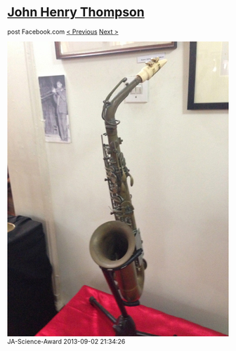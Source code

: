 # [John Henry Thompson](../README.md)
post Facebook.com
[< Previous](2013-09-02-21.md) [Next >](2013-09-02-23.md)

[![](../media/2013-09-02/JA-Science-Award-11.jpg)](../README.md)
JA-Science-Award
2013-09-02 21:34:26